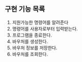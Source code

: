 
구현 기능 목록
-------------------------
1. 지원가능한 명령어를 알려준다
2. 명령어를 사용자로부터 입력받는다.
3. 프로그램을 종료한다.
4. 바우처를 생성한다.
5. 바우처 정보를 저장한다.
6. 바우처를 조회한다.